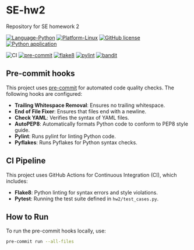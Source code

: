 # SE-hw2
Repository for SE homework 2

[![Language-Python](https://img.shields.io/badge/Python-3776AB?style=for-the-badge&logo=python&logoColor=white)](https://www.python.org/)
[![Platform-Linux](https://img.shields.io/badge/Linux-FCC624?style=for-the-badge&logo=linux&logoColor=black)](https://www.linux.org/)
[![GitHub license](https://img.shields.io/github/license/SoftwareEngineeringNCSU101/HW2)](https://github.com/SoftwareEngineeringNCSU101/HW2/LICENSE.md)
[![Python application](https://github.com/SoftwareEngineeringNCSU101/HW2/actions/workflows/python-test.yml/badge.svg)](https://github.com/SoftwareEngineeringNCSU101/HW2/actions/workflows/python-test.yml)

![CI](https://img.shields.io/github/actions/workflow/status/SoftwareEngineeringNCSU101/HW2/python-test.yml?branch=main)
[![pre-commit](https://img.shields.io/badge/pre--commit-enabled-brightgreen)](https://pre-commit.com)
[![flake8](https://img.shields.io/badge/flake8-passing-brightgreen)](https://flake8.pycqa.org)
[![pylint](https://img.shields.io/badge/pylint-passing-green)](https://github.com/SoftwareEngineeringNCSU101/HW2/actions/workflows/python-lint.yml)
[![bandit](https://img.shields.io/badge/bandit-passing-green)](https://github.com/SoftwareEngineeringNCSU101/HW2/actions/workflows/python-security.yml)

## Pre-commit hooks
This project uses [pre-commit](https://pre-commit.com) for automated code quality checks. The following hooks are configured:

- **Trailing Whitespace Removal**: Ensures no trailing whitespace.
- **End of File Fixer**: Ensures that files end with a newline.
- **Check YAML**: Verifies the syntax of YAML files.
- **AutoPEP8**: Automatically formats Python code to conform to PEP8 style guide.
- **Pylint**: Runs pylint for linting Python code.
- **Pyflakes**: Runs Pyflakes for Python syntax checks.

## CI Pipeline
This project uses GitHub Actions for Continuous Integration (CI), which includes:

- **Flake8**: Python linting for syntax errors and style violations.
- **Pytest**: Running the test suite defined in `hw2/test_cases.py`.

## How to Run
To run the pre-commit hooks locally, use:

```bash
pre-commit run --all-files
